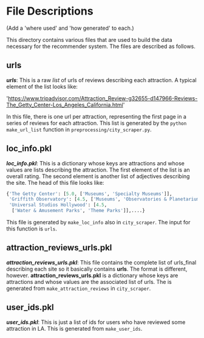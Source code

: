 # File Descriptions

(Add a 'where used' and 'how generated' to each.)

This directory contains various files that are used to build the data necessary for the recommender system.  The files are described as follows.

## urls

***urls***:  This is a raw *list* of urls of reviews describing each attraction.  A typical element of the list looks like:

'https://www.tripadvisor.com/Attraction_Review-g32655-d147966-Reviews-The_Getty_Center-Los_Angeles_California.html'

In this file, there is one url per attraction, representing the first page in a series of reviews for each attraction.  This list is generated by the ```python make_url_list``` function in `preprocessing/city_scraper.py`.  

## loc_info.pkl
***loc_info.pkl***:  This is a dictionary whose keys are attractions and whose values are lists describing the attraction.  The first element of the list is
an overall rating.  The second element is another list of adjectives describing
the site.  The head of this file looks like:

```python
{'The Getty Center': [5.0, ['Museums', 'Specialty Museums']],
 'Griffith Observatory': [4.5, ['Museums', 'Observatories & Planetariums']],
 'Universal Studios Hollywood': [4.5,
  ['Water & Amusement Parks', 'Theme Parks']],....}
```

This file is generated by ```make_loc_info``` also in ```city_scraper```.  The input for this function is ```urls```.

## attraction_reviews_urls.pkl

***attraction_reviews_urls.pkl***:  This file contains the complete list of urls_final describing each site so it basically contains **urls**.  The format
is different, however.  **attraction_reviews_urls.pkl** is a dictionary whose
keys are attractions and whose values are the associated list of urls.  The is generated from ```make_attraction_reviews``` in ```city_scraper```.

## user_ids.pkl

***user_ids.pkl***:  This is just a list of ids for users who have reviewed some attraction in LA.  This is generated from ```make_user_ids```.
